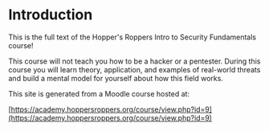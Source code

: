 # Introduction

This is the full text of the Hopper's Roppers Intro to Security Fundamentals course!

This course will not teach you how to be a hacker or a pentester. During this course you will learn theory, application, and examples of real-world threats and build a mental model for yourself about how this field works.

This site is generated from a Moodle course hosted at:

[https://academy.hoppersroppers.org/course/view.php?id=9](https://academy.hoppersroppers.org/course/view.php?id=9)
